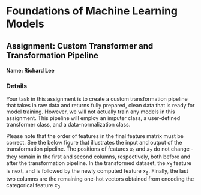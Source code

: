 # Foundations of Machine Learning Models

## Assignment: Custom Transformer and Transformation Pipeline

#### Name: Richard Lee

### Details
Your task in this assignment is to create a custom transformation pipeline that takes in raw data and returns fully prepared, clean data that is ready for model training.  However, we will not actually train any models in this assignment.  This pipeline will employ an imputer class, a user-defined transformer class, and a data-normalization class.

Please note that the order of features in the final feature matrix must be correct.  See the below figure that illustrates the input and output of the transformation pipeline.  The positions of features $x_1$ and $x_2$ do not change - they remain in the first and second columns, respectively, both before and after the transformation pipeline.  In the transformed dataset, the $x_5$ feature is next, and is followed by the newly computed feature $x_6$.  Finally, the last two columns are the remaining one-hot vectors obtained from encoding the categorical feature $x_3$.
